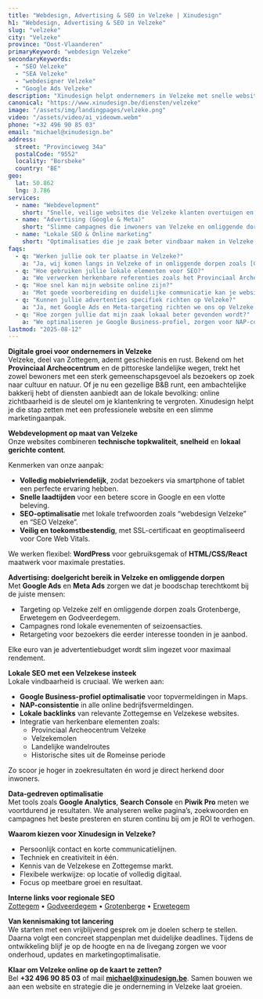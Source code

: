 ```yaml
---
title: "Webdesign, Advertising & SEO in Velzeke | Xinudesign"
h1: "Webdesign, Advertising & SEO in Velzeke"
slug: "velzeke"
city: "Velzeke"
province: "Oost-Vlaanderen"
primaryKeyword: "webdesign Velzeke"
secondaryKeywords:
  - "SEO Velzeke"
  - "SEA Velzeke"
  - "webdesigner Velzeke"
  - "Google Ads Velzeke"
description: "Xinudesign helpt ondernemers in Velzeke met snelle websites, gerichte advertentiecampagnes en lokale SEO-strategieën die inspelen op de troeven van het dorp."
canonical: "https://www.xinudesign.be/diensten/velzeke"
image: "/assets/img/landingpages/velzeke.png"
video: "/assets/video/ai_videowm.webm"
phone: "+32 496 90 85 03"
email: "michael@xinudesign.be"
address:
  street: "Provincieweg 34a"
  postalCode: "9552"
  locality: "Borsbeke"
  country: "BE"
geo:
  lat: 50.862
  lng: 3.786
services:
  - name: "Webdevelopment"
    short: "Snelle, veilige websites die Velzeke klanten overtuigen en converteren."
  - name: "Advertising (Google & Meta)"
    short: "Slimme campagnes die inwoners van Velzeke en omliggende dorpen gericht bereiken."
  - name: "Lokale SEO & Online marketing"
    short: "Optimalisaties die je zaak beter vindbaar maken in Velzeke en omgeving."
faqs:
  - q: "Werken jullie ook ter plaatse in Velzeke?"
    a: "Ja, wij komen langs in Velzeke of in omliggende dorpen zoals [Godveerdegem](/diensten/godveerdegem), [Grotenberge](/diensten/grotenberge) en [Erwetegem](/diensten/erwetegem). Online afspraken zijn ook mogelijk."
  - q: "Hoe gebruiken jullie lokale elementen voor SEO?"
    a: "We verwerken herkenbare referenties zoals het Provinciaal Archeocentrum Velzeke, de Velzekemolen en landelijke wandelroutes in teksten, meta-data en visuals."
  - q: "Hoe snel kan mijn website online zijn?"
    a: "Met goede voorbereiding en duidelijke communicatie kan je website doorgaans binnen 2 tot 4 weken live staan."
  - q: "Kunnen jullie advertenties specifiek richten op Velzeke?"
    a: "Ja, met Google Ads en Meta-targeting richten we ons op Velzeke en omliggende regio’s, zodat je boodschap exact de juiste doelgroep bereikt."
  - q: "Hoe zorgen jullie dat mijn zaak lokaal beter gevonden wordt?"
    a: "We optimaliseren je Google Business-profiel, zorgen voor NAP-consistentie en bouwen lokale backlinks rond zoekwoorden zoals 'webdesigner Velzeke'."
lastmod: "2025-08-12"
---
```


**Digitale groei voor ondernemers in Velzeke**  
Velzeke, deel van Zottegem, ademt geschiedenis en rust. Bekend om het **Provinciaal Archeocentrum** en de pittoreske landelijke wegen, trekt het zowel bewoners met een sterk gemeenschapsgevoel als bezoekers op zoek naar cultuur en natuur. Of je nu een gezellige B&B runt, een ambachtelijke bakkerij hebt of diensten aanbiedt aan de lokale bevolking: online zichtbaarheid is de sleutel om je klantenkring te vergroten. Xinudesign helpt je die stap zetten met een professionele website en een slimme marketingaanpak.

**Webdevelopment op maat van Velzeke**  
Onze websites combineren **technische topkwaliteit**, **snelheid** en **lokaal gerichte content**.

Kenmerken van onze aanpak:

- **Volledig mobielvriendelijk**, zodat bezoekers via smartphone of tablet een perfecte ervaring hebben.
- **Snelle laadtijden** voor een betere score in Google en een vlotte beleving.
- **SEO-optimalisatie** met lokale trefwoorden zoals “webdesign Velzeke” en “SEO Velzeke”.
- **Veilig en toekomstbestendig**, met SSL-certificaat en geoptimaliseerd voor Core Web Vitals.

We werken flexibel: **WordPress** voor gebruiksgemak of **HTML/CSS/React** maatwerk voor maximale prestaties.

**Advertising: doelgericht bereik in Velzeke en omliggende dorpen**  
Met **Google Ads** en **Meta Ads** zorgen we dat je boodschap terechtkomt bij de juiste mensen:

- Targeting op Velzeke zelf en omliggende dorpen zoals Grotenberge, Erwetegem en Godveerdegem.
- Campagnes rond lokale evenementen of seizoensacties.
- Retargeting voor bezoekers die eerder interesse toonden in je aanbod.

Elke euro van je advertentiebudget wordt slim ingezet voor maximaal rendement.

**Lokale SEO met een Velzekese insteek**  
Lokale vindbaarheid is cruciaal. We werken aan:

- **Google Business-profiel optimalisatie** voor topvermeldingen in Maps.
- **NAP-consistentie** in alle online bedrijfsvermeldingen.
- **Lokale backlinks** van relevante Zottegemse en Velzekese websites.
- Integratie van herkenbare elementen zoals:
  - Provinciaal Archeocentrum Velzeke
  - Velzekemolen
  - Landelijke wandelroutes
  - Historische sites uit de Romeinse periode

Zo scoor je hoger in zoekresultaten én word je direct herkend door inwoners.

**Data-gedreven optimalisatie**  
Met tools zoals **Google Analytics**, **Search Console** en **Piwik Pro** meten we voortdurend je resultaten. We analyseren welke pagina’s, zoekwoorden en campagnes het beste presteren en sturen continu bij om je ROI te verhogen.

**Waarom kiezen voor Xinudesign in Velzeke?**

- Persoonlijk contact en korte communicatielijnen.
- Techniek en creativiteit in één.
- Kennis van de Velzekese en Zottegemse markt.
- Flexibele werkwijze: op locatie of volledig digitaal.
- Focus op meetbare groei en resultaat.

**Interne links voor regionale SEO**  
[Zottegem](/diensten/zottegem) • [Godveerdegem](/diensten/godveerdegem) • [Grotenberge](/diensten/grotenberge) • [Erwetegem](/diensten/erwetegem)

**Van kennismaking tot lancering**  
We starten met een vrijblijvend gesprek om je doelen scherp te stellen. Daarna volgt een concreet stappenplan met duidelijke deadlines. Tijdens de ontwikkeling blijf je op de hoogte en na de livegang zorgen we voor onderhoud, updates en marketingoptimalisatie.

**Klaar om Velzeke online op de kaart te zetten?**  
Bel **+32 496 90 85 03** of mail **[michael@xinudesign.be](mailto:michael@xinudesign.be)**. Samen bouwen we aan een website en strategie die je onderneming in Velzeke laat groeien.
